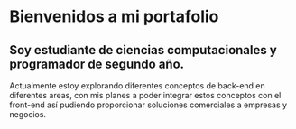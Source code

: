 # Bienvenidos a mi portafolio

## Soy estudiante de ciencias computacionales y programador de segundo año.

Actualmente estoy explorando diferentes conceptos de back-end en diferentes areas, con mis planes
a poder integrar estos conceptos con el front-end así pudiendo proporcionar soluciones comerciales a
empresas y negocios. 
